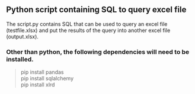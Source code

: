 ## Python script containing SQL to query excel file

The script.py contains SQL that can be used to query an excel file (testfile.xlsx) and put the results of the query into another excel file (output.xlsx).

### Other than python, the following dependencies will need to be installed.

> pip install pandas <br>
> pip install sqlalchemy <br>
> pip install xlrd <br>
